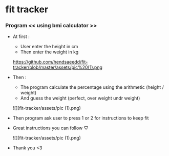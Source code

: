 # fit tracker

### Program << using bmi calculator >>

- At first :
    - User enter the height in cm
    - Then enter the weight in kg
   
    https://github.com/hendsaeedd/fit-tracker/blob/master/assets/pic%20(1).png
   
- Then :
    - The program calculate the percentage using the arithmetic (height / weight)
    - And guess the weight (perfect, over weight  undr weight)
   
    ![](fit-tracker/assets/pic (1).png)
   
- Then program ask user to press 1 or 2 for instructions to keep fit
- Great instructions you can follow ♡
 
    ![](fit-tracker/assets/pic (1).png)
 
- Thank you <3

